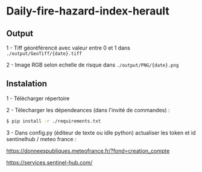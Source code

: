 # Daily-fire-hazard-index-herault

## Output

1 - Tiff géoréférencé avec valeur entre 0 et 1 dans ``./output/GeoTiff/{date}.tiff``

2 - Image RGB selon echelle de risque  dans ``./output/PNG/{date}.png``

## Instalation

1 - Télécharger répertoire

2 - Télecharger les dépendeances (dans l'invité de commandes) :

```bash
$ pip install -r ./requirements.txt
```

3 - Dans config.py (éditeur de texte ou idle python)  actualiser les token et id sentinelhub / meteo france :

https://donneespubliques.meteofrance.fr/?fond=creation_compte

https://services.sentinel-hub.com/
